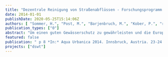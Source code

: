 ```yaml
---
title: "Dezentrale Reinigung von Straßenabflüssen - Forschungsprogramm UEP II Berlin"
date: 2014-01-01
publishDate: 2020-05-25T15:14:06Z
authors: [ "Sommer, H.", "Post, M.", "Barjenbruch, M.", "Kober, P.", "rouault", "Heinzmann, B.", "Weiß, B." ]
publication_types: ["0"]
abstract: "Um einen guten Gewässerschutz zu gewährleisten und die Europäische Wasserrahmenrichtlinie umzusetzen, sollten stofflich oft unterschätzte Niederschlagsabflüsse aus dem Trennsystem behandelt werden. Vor allem Straßenabflüsse von stark befahrenen Straßen, Kreuzungen und Abflüsse von viel genutzten Parkplatzflächen weisen eine hohe Schadstoffbelastung auf. Besonders im dicht besiedelten urbanen Raum ist eine zentrale Behandlung von Straßenabflüssen zum Beispiel mit Retentionsbodenfiltern oder Regenklärbecken mit Sedimentationswirkung aus Platzgründen nicht immer möglich. Um dennoch behandlungsbedürftiges Niederschlagswasser zu reinigen, stellen dezentrale Technologien eine Alternative dar. Es existieren unterschiedliche Anlagen auf dem Markt, welche auf dem Prinzip der Abscheidung durch Sedimentation, Filtration und Adsorption oder auf einer Kombinationen dieser Verfahren basieren. Am Fachgebiet Siedlungswasserwirtschaft der TU Berlin wird zur Zeit in enger Kooperation mit der Ingenieurgesellschaft Prof. Dr. Sieker mbh, dem Kompetenzzentrum Wasser Berlin, den Berliner Wasserbetrieben und der Berliner Stadtreinigung das Projekt „Dezentrale Reinigung von Straßenabflüssen“ durchgeführt. Im Rahmen des Projekts werden verschiedene Technologien zur dezentralen Reinigung von Straßenabflüssen im öffentlichen Straßenraum in Berlin (Clayallee) sowie auf einem Betriebshof der Berliner Stadtreinigung untersucht. Dazu werden bereits vorhandene Schächte im Straßenraum umgerüstet bzw. neu errichtet und um zusätzliche Probenahmemöglichkeiten ergänzt und mit automatischen Messeinrichtungen ausgerüstet. Ferner erfolgt die Aufnahme betrieblicher Daten.. Parallel dazu wurde ein Teststand im Technikum des Instituts für Bauingenieurwesen der TU Berlin aufgebaut, an dem die dezentralen Systeme unter definierten und reproduzierbaren Bedingungen auf ihre hydraulische Leistungsfähigkeit und ihr stoffliches Rückhaltevermögen getestet werden."
featured: false
publication: " p 8 *In:* Aqua Urbanica 2014. Innsbruck, Austria. 23-24 October 2014"
projects: ["dswt"]
---
```


